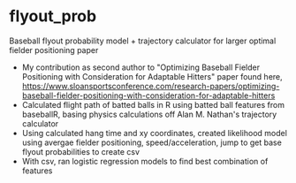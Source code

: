 # flyout_prob
Baseball flyout probability model + trajectory calculator for larger optimal fielder positioning paper

- My contribution as second author to "Optimizing Baseball Fielder Positioning with Consideration for Adaptable Hitters" paper found here, https://www.sloansportsconference.com/research-papers/optimizing-baseball-fielder-positioning-with-consideration-for-adaptable-hitters
- Calculated flight path of batted balls in R using batted ball features from baseballR, basing physics calculations off Alan M. Nathan's trajectory calculator
- Using calculated hang time and xy coordinates, created likelihood model using avergae fielder positioning, speed/acceleration, jump to get base flyout probabilities to create csv
- With csv, ran logistic regression models to find best combination of features

